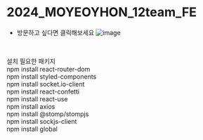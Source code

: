 # 2024_MOYEOYHON_12team_FE
- 방문하고 싶다면 클릭해보세요
![image](https://github.com/user-attachments/assets/11e5b6f2-d842-4365-a488-5feab99768dd)

<br/>

설치 필요한 패키지 <br/>
npm install react-router-dom <br/>
npm install styled-components <br/>
npm install socket.io-client <br/>
npm install react-confetti  <br/>
npm install react-use  <br/>
npm install axios <br/>
npm install @stomp/stompjs <br/>
npm install sockjs-client <br/>
npm install global <br/>
